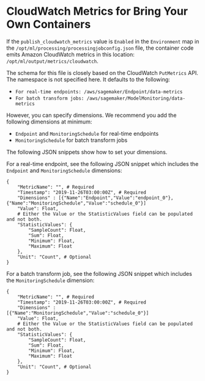 # CloudWatch Metrics for Bring Your Own Containers<a name="model-monitor-byoc-cloudwatch"></a>

If the `publish_cloudwatch_metrics` value is `Enabled` in the `Environment` map in the `/opt/ml/processing/processingjobconfig.json` file, the container code emits Amazon CloudWatch metrics in this location: `/opt/ml/output/metrics/cloudwatch`\. 

The schema for this file is closely based on the CloudWatch `PutMetrics` API\. The namespace is not specified here\. It defaults to the following:
+ `For real-time endpoints: /aws/sagemaker/Endpoint/data-metrics`
+ `For batch transform jobs: /aws/sagemaker/ModelMonitoring/data-metrics`

However, you can specify dimensions\. We recommend you add the following dimensions at minimum:
+ `Endpoint` and `MonitoringSchedule` for real\-time endpoints
+ `MonitoringSchedule` for batch transform jobs

The following JSON snippets show how to set your dimensions\.

For a real\-time endpoint, see the following JSON snippet which includes the `Endpoint` and `MonitoringSchedule` dimensions:

```
{ 
    "MetricName": "", # Required
    "Timestamp": "2019-11-26T03:00:00Z", # Required
    "Dimensions" : [{"Name":"Endpoint","Value":"endpoint_0"},{"Name":"MonitoringSchedule","Value":"schedule_0"}]
    "Value": Float,
    # Either the Value or the StatisticValues field can be populated and not both.
    "StatisticValues": {
        "SampleCount": Float,
        "Sum": Float,
        "Minimum": Float,
        "Maximum": Float
    },
    "Unit": "Count", # Optional
}
```

For a batch transform job, see the following JSON snippet which includes the `MonitoringSchedule` dimension:

```
{ 
    "MetricName": "", # Required
    "Timestamp": "2019-11-26T03:00:00Z", # Required
    "Dimensions" : [{"Name":"MonitoringSchedule","Value":"schedule_0"}]
    "Value": Float,
    # Either the Value or the StatisticValues field can be populated and not both.
    "StatisticValues": {
        "SampleCount": Float,
        "Sum": Float,
        "Minimum": Float,
        "Maximum": Float
    },
    "Unit": "Count", # Optional
}
```